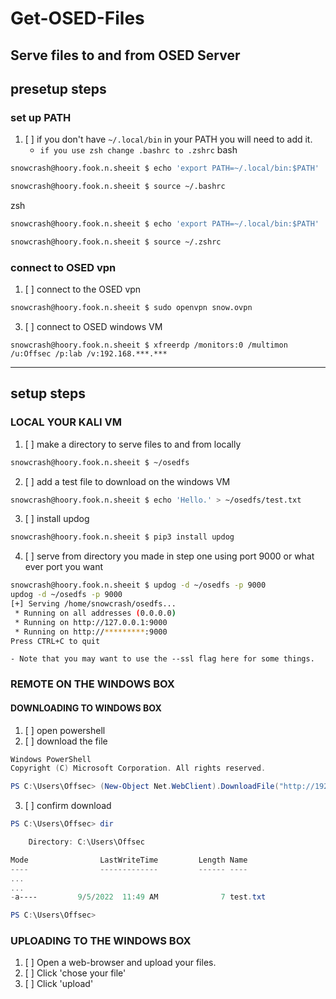 # Get-OSED-Files
Serve files to and from OSED Server
---

## presetup steps
### set up PATH
1. [ ] if you don't have `~/.local/bin`  in your PATH you will need to add it.
	- `if you use zsh change .bashrc to .zshrc`
bash
```bash
snowcrash@hoory.fook.n.sheeit $ echo 'export PATH=~/.local/bin:$PATH' | tee -a ~/.bashrc

snowcrash@hoory.fook.n.sheeit $ source ~/.bashrc
```
zsh
```bash
snowcrash@hoory.fook.n.sheeit $ echo 'export PATH=~/.local/bin:$PATH' | tee -a ~/.zshrc

snowcrash@hoory.fook.n.sheeit $ source ~/.zshrc
```

### connect to OSED vpn
1. [ ] connect to the OSED vpn
```bash
snowcrash@hoory.fook.n.sheeit $ sudo openvpn snow.ovpn
```
3. [ ] connect to OSED windows VM
```shell
snowcrash@hoory.fook.n.sheeit $ xfreerdp /monitors:0 /multimon /u:Offsec /p:lab /v:192.168.***.***
```
---

## setup steps
### LOCAL YOUR KALI VM
1. [ ] make a directory to serve files to and from locally
```bash
snowcrash@hoory.fook.n.sheeit $ ~/osedfs
```
2. [ ] add a test file to download on the windows VM
```bash
snowcrash@hoory.fook.n.sheeit $ echo 'Hello.' > ~/osedfs/test.txt
```
3. [ ] install updog
```bash
snowcrash@hoory.fook.n.sheeit $ pip3 install updog
```
4. [ ] serve from directory you made in step one using port 9000 or what ever port you want
```bash
snowcrash@hoory.fook.n.sheeit $ updog -d ~/osedfs -p 9000
updog -d ~/osedfs -p 9000
[+] Serving /home/snowcrash/osedfs...
 * Running on all addresses (0.0.0.0)
 * Running on http://127.0.0.1:9000
 * Running on http://*********:9000
Press CTRL+C to quit
```
	- Note that you may want to use the --ssl flag here for some things.
### REMOTE ON THE WINDOWS BOX
#### DOWNLOADING TO WINDOWS BOX
1. [ ] open powershell
2. [ ] download the file
```powershell
Windows PowerShell
Copyright (C) Microsoft Corporation. All rights reserved.

PS C:\Users\Offsec> (New-Object Net.WebClient).DownloadFile("http://192.168.49.185:9000/test.txt", "test.txt")
```
3. [ ] confirm download
```powershell
PS C:\Users\Offsec> dir

    Directory: C:\Users\Offsec

Mode                LastWriteTime         Length Name
----                -------------         ------ ----
...
...
-a----         9/5/2022  11:49 AM              7 test.txt

PS C:\Users\Offsec>
```

### UPLOADING TO THE WINDOWS BOX
1. [ ] Open a web-browser and upload your files.
2. [ ] Click 'chose your file'
3. [ ] Click 'upload'
